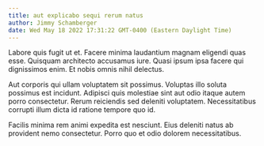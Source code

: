 ```yaml
---
title: aut explicabo sequi rerum natus
author: Jimmy Schamberger
date: Wed May 18 2022 17:31:22 GMT-0400 (Eastern Daylight Time)
---
```

Labore quis fugit ut et. Facere minima laudantium magnam eligendi quas esse. Quisquam architecto accusamus iure. Quasi ipsum ipsa facere qui dignissimos enim. Et nobis omnis nihil delectus.

 Aut corporis qui ullam voluptatem sit possimus. Voluptas illo soluta possimus est incidunt. Adipisci quis molestiae sint aut odio itaque autem porro consectetur. Rerum reiciendis sed deleniti voluptatem. Necessitatibus corrupti illum dicta id ratione tempore quo id.

 Facilis minima rem animi expedita est nesciunt. Eius deleniti natus ab provident nemo consectetur. Porro quo et odio dolorem necessitatibus.
